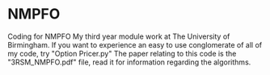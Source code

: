 # NMPFO
Coding for NMPFO
My third year module work at The University of Birmingham. If you want to experience an easy to use conglomerate of all of my code, try "Option Pricer.py"
The paper relating to this code is the "3RSM_NMPFO.pdf" file, read it for information regarding the algorithms.

